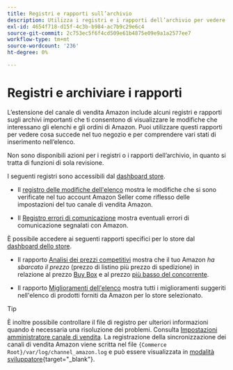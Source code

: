 ```yaml
---
title: Registri e rapporti sull’archivio
description: Utilizza i registri e i rapporti dell’archivio per vedere cosa succede nel tuo Adobe Commerce o Magenti Open Source Store e negli elenchi di Amazon Marketplace.
exl-id: 4654f718-d15f-4c3b-b984-ac7b9c29e6c4
source-git-commit: 2c753ec5f6f4cd509e61b4875e09e9a1a2577ee7
workflow-type: tm+mt
source-wordcount: '236'
ht-degree: 0%

---
```


# Registri e archiviare i rapporti

L’estensione del canale di vendita Amazon include alcuni registri e rapporti sugli archivi importanti che ti consentono di visualizzare le modifiche che interessano gli elenchi e gli ordini di Amazon. Puoi utilizzare questi rapporti per vedere cosa succede nel tuo negozio e per comprendere vari stati di inserimento nell’elenco.

Non sono disponibili azioni per i registri o i rapporti dell’archivio, in quanto si tratta di funzioni di sola revisione.

I seguenti registri sono accessibili dal [dashboard store](./amazon-store-dashboard.md).

- Il [registro delle modifiche dell&#39;elenco](./listing-changes-log.md) mostra le modifiche che si sono verificate nel tuo account Amazon Seller come riflesso delle impostazioni del tuo canale di vendita Amazon.

- Il [Registro errori di comunicazione](./communication-errors-log.md) mostra eventuali errori di comunicazione segnalati con Amazon.

È possibile accedere ai seguenti rapporti specifici per lo store dal [dashboard dello store](./amazon-store-dashboard.md).

- Il rapporto [Analisi dei prezzi competitivi](./competitive-price-analysis.md) mostra che il tuo Amazon _ha sbarcato il prezzo_ (prezzo di listino più prezzo di spedizione) in relazione al prezzo [Buy Box](./buy-box-competitor-pricing.md) e al prezzo [più basso del concorrente](./lowest-competitor-pricing.md).

- Il rapporto [Miglioramenti dell&#39;elenco](./listing-improvements.md) mostra tutti i miglioramenti suggeriti nell&#39;elenco di prodotti forniti da Amazon per lo store selezionato.

>[!TIP]
>
>È inoltre possibile controllare il file di registro per ulteriori informazioni quando è necessaria una risoluzione dei problemi. Consulta [Impostazioni amministratore canale di vendita](./sales-channel-settings.md). La registrazione della sincronizzazione dei canali di vendita Amazon viene scritta nel file `{Commerce Root}/var/log/channel_amazon.log` e può essere visualizzata in [modalità sviluppatore](https://docs.magento.com/user-guide/magento/installation-modes.html){target=&quot;_blank&quot;}.
